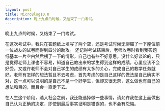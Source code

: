 ```yaml
---
layout: post
title: MicroBlog10.0
description: 晚上九点的时候，又结束了一门考试。
---
```


晚上九点的时候，又结束了一门考试。

在这次考试中，我只在答题纸上填写了两个空，还是考试时候无聊瞄了一下座位前一位战友的试卷而得到四分的助攻。
还记得考试结束后，老师收卷时看到我答题纸基本一片空白然后楞了一下的情形，自己也有些不好意思。没什么好谈论的，只是觉得老师上课也不容易，知道自己教出来的学生得到这样的成绩，心里应该不会好受。又或许老师不会对自己学生的成绩有太多的关心，完成自己的教学任务就好。老师有怎样的想法暂且不去考虑，首先考虑的是自己这样的做法是自己确实不对，这一点可以说明的是自己不是一个好学生，但却又很无奈，这么做也有自己的想法和目的，而且会一直走下去。

在人生这个阶段，踏入社会之前，我还能选择做一些事情，请允许我在这上面做出自己认为正确的决定，即使到最后事实证明是错误的，也不会有怨悔。

